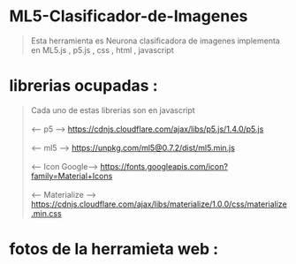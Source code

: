 # ML5-Clasificador-de-Imagenes
> Esta herramienta es Neurona clasificadora de imagenes implementa en ML5.js , p5.js , css , html , javascript
# librerias ocupadas :
> Cada uno de estas librerias son en javascript 
 <br></br>
>   <-- p5 -->
 https://cdnjs.cloudflare.com/ajax/libs/p5.js/1.4.0/p5.js
 <br></br>
  <-- ml5 -->
> https://unpkg.com/ml5@0.7.2/dist/ml5.min.js
<br></br>
  <-- Icon Google-->
> https://fonts.googleapis.com/icon?family=Material+Icons
 <br></br>
  <-- Materialize -->
> https://cdnjs.cloudflare.com/ajax/libs/materialize/1.0.0/css/materialize.min.css
# fotos de la herramieta web : 

